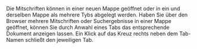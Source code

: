 Die Mitschriften können in einer neuen Mappe geöffnet oder in ein und derselben Mappe als mehrere Tybs abgelegt werden.
Haben Sie über den Browser mehrere Mitschriften oder Suchergebnisse in
einer Mappe geöffnet, können Sie durch Anwahl eines Tabs das entsprechende Dokument anzeigen lassen.
Ein Klick auf das Kreuz rechts neben dem Tab-Namen schließt den jeweiligen Tab.
